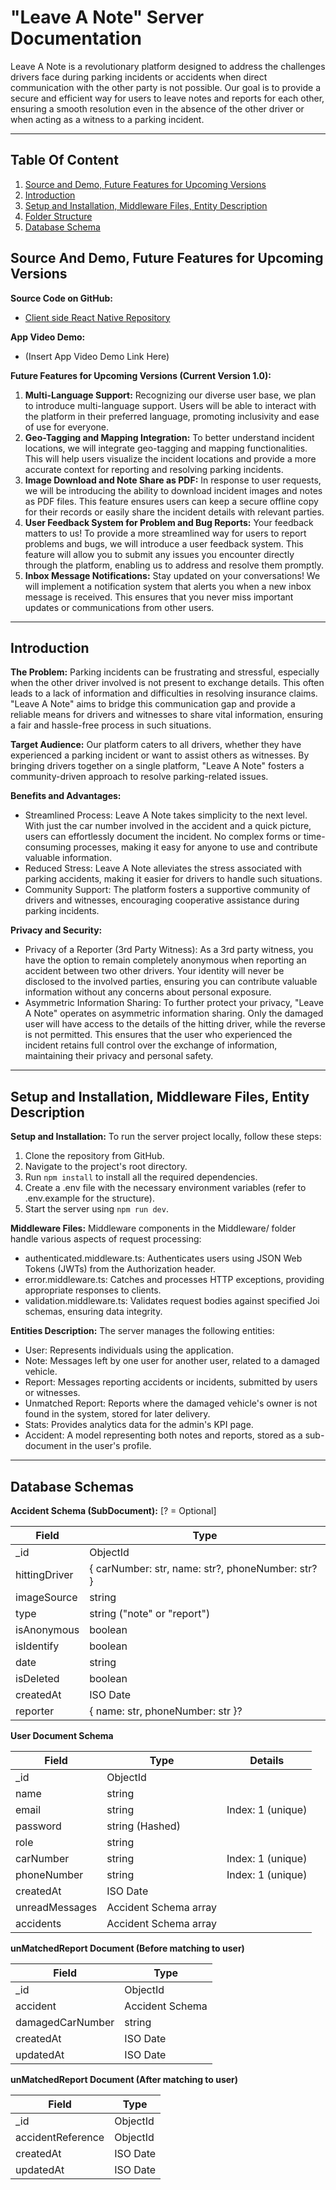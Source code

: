 # "Leave A Note" Server Documentation
Leave A Note is a revolutionary platform designed to address the challenges drivers face during parking incidents or accidents when direct communication with the other party is not possible. Our goal is to provide a secure and efficient way for users to leave notes and reports for each other, ensuring a smooth resolution even in the absence of the other driver or when acting as a witness to a parking incident.

---

## Table Of Content
1. [Source and Demo, Future Features for Upcoming Versions](#source-and-demo-future-features-for-upcoming-versions)
2. [Introduction](#introduction)
3. [Setup and Installation, Middleware Files, Entity Description](#setup-and-installation-middleware-files-entity-description)
4. [Folder Structure](#folder-structure)
5. [Database Schema](#database-schema)

## Source And Demo, Future Features for Upcoming Versions

**Source Code on GitHub:**
- [Client side React Native Repository](https://github.com/korenkaplan/Leave-A-Note)
  
**App Video Demo:**
- (Insert App Video Demo Link Here)

**Future Features for Upcoming Versions (Current Version 1.0):**
1. **Multi-Language Support:** Recognizing our diverse user base, we plan to introduce multi-language support. Users will be able to interact with the platform in their preferred language, promoting inclusivity and ease of use for everyone.
2. **Geo-Tagging and Mapping Integration:** To better understand incident locations, we will integrate geo-tagging and mapping functionalities. This will help users visualize the incident locations and provide a more accurate context for reporting and resolving parking incidents.
3. **Image Download and Note Share as PDF:** In response to user requests, we will be introducing the ability to download incident images and notes as PDF files. This feature ensures users can keep a secure offline copy for their records or easily share the incident details with relevant parties.
4. **User Feedback System for Problem and Bug Reports:** Your feedback matters to us! To provide a more streamlined way for users to report problems and bugs, we will introduce a user feedback system. This feature will allow you to submit any issues you encounter directly through the platform, enabling us to address and resolve them promptly.
5. **Inbox Message Notifications:** Stay updated on your conversations! We will implement a notification system that alerts you when a new inbox message is received. This ensures that you never miss important updates or communications from other users.

---

## Introduction



**The Problem:**
Parking incidents can be frustrating and stressful, especially when the other driver involved is not present to exchange details. This often leads to a lack of information and difficulties in resolving insurance claims. "Leave A Note" aims to bridge this communication gap and provide a reliable means for drivers and witnesses to share vital information, ensuring a fair and hassle-free process in such situations.

**Target Audience:**
Our platform caters to all drivers, whether they have experienced a parking incident or want to assist others as witnesses. By bringing drivers together on a single platform, "Leave A Note" fosters a community-driven approach to resolve parking-related issues.

**Benefits and Advantages:**
- Streamlined Process: Leave A Note takes simplicity to the next level. With just the car number involved in the accident and a quick picture, users can effortlessly document the incident. No complex forms or time-consuming processes, making it easy for anyone to use and contribute valuable information.
- Reduced Stress: Leave A Note alleviates the stress associated with parking accidents, making it easier for drivers to handle such situations.
- Community Support: The platform fosters a supportive community of drivers and witnesses, encouraging cooperative assistance during parking incidents.

**Privacy and Security:**
- Privacy of a Reporter (3rd Party Witness): As a 3rd party witness, you have the option to remain completely anonymous when reporting an accident between two other drivers. Your identity will never be disclosed to the involved parties, ensuring you can contribute valuable information without any concerns about personal exposure.
- Asymmetric Information Sharing: To further protect your privacy, "Leave A Note" operates on asymmetric information sharing. Only the damaged user will have access to the details of the hitting driver, while the reverse is not permitted. This ensures that the user who experienced the incident retains full control over the exchange of information, maintaining their privacy and personal safety.
---

## Setup and Installation, Middleware Files, Entity Description

**Setup and Installation:**
To run the server project locally, follow these steps:
1. Clone the repository from GitHub.
2. Navigate to the project's root directory.
3. Run `npm install` to install all the required dependencies.
4. Create a .env file with the necessary environment variables (refer to .env.example for the structure).
5. Start the server using `npm run dev`.

**Middleware Files:**
Middleware components in the Middleware/ folder handle various aspects of request processing:
- authenticated.middleware.ts: Authenticates users using JSON Web Tokens (JWTs) from the Authorization header.
- error.middleware.ts: Catches and processes HTTP exceptions, providing appropriate responses to clients.
- validation.middleware.ts: Validates request bodies against specified Joi schemas, ensuring data integrity.

**Entities Description:**
The server manages the following entities:
- User: Represents individuals using the application.
- Note: Messages left by one user for another user, related to a damaged vehicle.
- Report: Messages reporting accidents or incidents, submitted by users or witnesses.
- Unmatched Report: Reports where the damaged vehicle's owner is not found in the system, stored for later delivery.
- Stats: Provides analytics data for the admin's KPI page.
- Accident: A model representing both notes and reports, stored as a sub-document in the user's profile.

---


## Database Schemas

**Accident Schema (SubDocument):** [? = Optional]

| Field                                           | Type    |
|-------------------------------------------------|---------|
| _id                                             | ObjectId|
| hittingDriver                                   | { carNumber: str, name: str?, phoneNumber: str? } |
| imageSource                                     | string  |
| type                                            | string ("note" or "report") |
| isAnonymous                                     | boolean |
| isIdentify                                      | boolean |
| date                                            | string  |
| isDeleted                                       | boolean |
| createdAt                                       | ISO Date|
| reporter                                        | { name: str, phoneNumber: str }? |

**User Document Schema**

| Field                                         | Type      | Details                 |
|-----------------------------------------------|-----------|-------------------------|
| _id                                           | ObjectId  |                         |
| name                                          | string    |                         |
| email                                         | string    | Index: 1 (unique)       |
| password                                      | string (Hashed) |                    |
| role                                          | string    |                         |
| carNumber                                     | string    | Index: 1 (unique)       |
| phoneNumber                                   | string    | Index: 1 (unique)       |
| createdAt                                     | ISO Date  |                         |
| unreadMessages                                | Accident Schema array |     |
| accidents                                     | Accident Schema array |     |

**unMatchedReport Document (Before matching to user)**

| Field                                             | Type  |
|---------------------------------------------------|-------|
| _id                                               | ObjectId |
| accident                                          | Accident Schema |
| damagedCarNumber                                  | string |
| createdAt                                         | ISO Date|
| updatedAt                                         | ISO Date|

**unMatchedReport Document (After matching to user)**

| Field                                             | Type  |
|---------------------------------------------------|-------|
| _id                                               | ObjectId |
| accidentReference                                 | ObjectId |
| createdAt                                         | ISO Date|
| updatedAt                                         | ISO Date|


